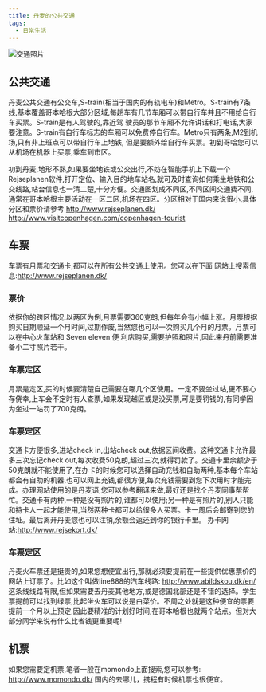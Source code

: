 ```yaml
---
title: 丹麦的公共交通
tags:
  - 日常生活
---
```

![交通照片](https://www.howtoliveindenmark.com/wp-content/uploads/2013/10/crime-and-punishment_final.jpg)

## 公共交通
丹麦公共交通有公交车,S-train(相当于国内的有轨电车)和Metro。S-train有7条线,基本覆盖哥本哈根大部分区域,每趟车有几节车厢可以带自行车并且不用给自行车买票。S-train是有人驾驶的,靠近驾 驶员的那节车厢不允许讲话和打电话,大家要注意。S-train有自行车标志的车厢可以免费停自行车。Metro只有两条,M2到机场,只有非上班点可以带自行车上地铁, 但是要额外给自行车买票。初到哥哈您可以从机场在机器上买票,乘车到市区。

初到丹麦,地形不熟,如果要坐地铁或公交出行,不妨在智能手机上下载一个Rejseplanen软件,打开定位、输入目的地车站名,就可及时查询如何乘坐地铁和公交线路,站台信息也一清二楚,十分方便。交通图划成不同区,不同区间交通费不同,通常在哥本哈根主要活动在一区二区,机场在四区。分区相对于国内来说很小,具体分区和票价请参考
http://www.rejseplanen.dk/
http://www.visitcopenhagen.com/copenhagen-tourist

## 车票
车票有月票和交通卡,都可以在所有公共交通上使用。您可以在下面 网站上搜索信息:http://www.rejseplanen.dk/

### 票价
依据你的跨区情况,以两区为例,月票需要360克朗,但每年会有小幅上涨。月票根据购买日期顺延一个月时间,过期作废,当然您也可以一次购买几个月的月票。月票可以在中心火车站和 Seven eleven 便 利店购买,需要护照和照片,因此来丹前需要准备小二寸照片若干。

### 车票定区
月票是定区,买的时候要清楚自己需要在哪几个区使用。一定不要坐过站,更不要心存侥幸,上车会不定时有人查票,如果发现越区或是没买票,可是要罚钱的,有同学因为坐过一站罚了700克朗。

### 车票定区
交通卡方便很多,进站check in,出站check out,依据区间收费。这种交通卡允许最多三次忘记check out,每次收费50克朗,超过三次,就得罚款了。交通卡里余额少于50克朗就不能使用了,在办卡的时候您可以选择自动充钱和自助两种,基本每个车站都会有自助的机器,也可以网上充钱,都很方便,每次充钱需要到您下次用时才能完成。办理网站使用的是丹麦语,您可以参考翻译来做,最好还是找个丹麦同事帮帮忙。交通卡有两种,一种是没有照片的,谁都可以使用;另一种是有照片的,别人只能和持卡人一起才能使用,当然两种卡都可以给很多人买票。卡一周后会邮寄到您的住址。最后离开丹麦您也可以注销,余额会返还到你的银行卡里。
办卡网站:http://www.rejsekort.dk/

### 车票定区
丹麦火车票还是挺贵的,如果您想便宜出行,那就必须要提前在一些提供优惠票价的网站上订票了。比如这个叫做line888的汽车线路: http://www.abildskou.dk/en/ 这条线线路有限,但如果需要去丹麦其他地方,或是德国北部还是不错的选择。学生票提前可以找到绿票,比起坐火车可以说是白菜价。不周之处就是这种便宜的票要提前一个月以上预定,因此要精准的计划好时间,在哥本哈根也就两个站点。但对大部分同学来说有什么比省钱更重要呢!

## 机票

如果您需要定机票,笔者一般在momondo上面搜索,您可以参考: http://www.momondo.dk/ 国内的去哪儿，携程有时候机票也很便宜。
